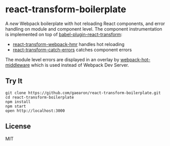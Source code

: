 react-transform-boilerplate
=====================

A *new* Webpack boilerplate with hot reloading React components, and error handling on module and component level. The component instrumentation is implemented on top of [babel-plugin-react-transform](https://github.com/gaearon/babel-plugin-react-transform):

* [react-transform-webpack-hmr](https://github.com/gaearon/react-transform-webpack-hmr) handles hot reloading
* [react-transform-catch-errors](https://github.com/gaearon/react-transform-catch-errors) catches component errors

The module level errors are displayed in an overlay by [webpack-hot-middleware](https://github.com/glenjamin/webpack-hot-middleware) which is used instead of Webpack Dev Server.

## Try It

```
git clone https://github.com/gaearon/react-transform-boilerplate.git
cd react-transform-boilerplate
npm install
npm start
open http://localhost:3000
```

## License

MIT